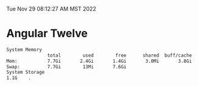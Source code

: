 Tue Nov 29 08:12:27 AM MST 2022

# Angular Twelve

```bash
System Memory
               total        used        free      shared  buff/cache   available
Mem:           7.7Gi       2.4Gi       1.4Gi       3.0Mi       3.8Gi       5.0Gi
Swap:          7.7Gi        13Mi       7.6Gi
System Storage
1.1G	.
```
